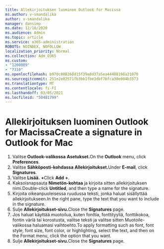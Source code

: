 ```yaml
---
title: Allekirjoituksen luominen Outlook for Macissa
ms.author: v-smandalika
author: v-smandalika
manager: dansimp
ms.date: 12/18/2020
ms.audience: Admin
ms.topic: article
ms.service: o365-administration
ROBOTS: NOINDEX, NOFOLLOW
localization_priority: Normal
ms.collection: Adm_O365
ms.custom:
- "1200009"
- "7310"
ms.openlocfilehash: b970c008268d15f39a8d37a5ea44488198a21070
ms.sourcegitcommit: 251e2e82571fb3bb1fbe3dbf7bfca30e004b3373
ms.translationtype: MT
ms.contentlocale: fi-FI
ms.lasthandoff: 03/05/2021
ms.locfileid: "50481799"
---
```

# <a name="create-a-signature-in-outlook-for-mac"></a><span data-ttu-id="819a1-102">Allekirjoituksen luominen Outlook for Macissa</span><span class="sxs-lookup"><span data-stu-id="819a1-102">Create a signature in Outlook for Mac</span></span>

1.  <span data-ttu-id="819a1-103">Valitse **Outlook-valikossa** **Asetukset.**</span><span class="sxs-lookup"><span data-stu-id="819a1-103">On the **Outlook** menu, click **Preferences**.</span></span>
2.  <span data-ttu-id="819a1-104">Valitse **Sähköposti-kohdassa** **Allekirjoitukset.**</span><span class="sxs-lookup"><span data-stu-id="819a1-104">Under **E-mail**, click **Signatures**.</span></span>
3.  <span data-ttu-id="819a1-105">Valitse **Lisää.** **+**</span><span class="sxs-lookup"><span data-stu-id="819a1-105">Click **Add** **+**.</span></span>
4.  <span data-ttu-id="819a1-106">Kaksoisnapsauta **Nimetön-kohtaa** ja kirjoita sitten allekirjoituksen nimi.</span><span class="sxs-lookup"><span data-stu-id="819a1-106">Double-click **Untitled**, and then type a name for the signature.</span></span>
5.  <span data-ttu-id="819a1-107">Kirjoita oikeanpuoleisessa ruudussa teksti, jonka haluat sisällyttää allekirjoitukseen.</span><span class="sxs-lookup"><span data-stu-id="819a1-107">In the right pane, type the text that you want to include in the signature.</span></span>
6.  <span data-ttu-id="819a1-108">Sulje **Allekirjoitukset-sivu.**</span><span class="sxs-lookup"><span data-stu-id="819a1-108">Close the **Signatures** page.</span></span>
7.  <span data-ttu-id="819a1-109">Jos haluat käyttää muotoilua, kuten fonttia, fonttityyliä, fonttikokoa, fontin väriä tai korostusta, valitse teksti ja valitse sitten Muotoile-valikossa haluamasi vaihtoehto.</span><span class="sxs-lookup"><span data-stu-id="819a1-109">To apply formatting such as font, font style, font size, font color, or highlighting, select the text, and then on the Format menu, click the option that you want.</span></span>
8.  <span data-ttu-id="819a1-110">Sulje **Allekirjoitukset-sivu.**</span><span class="sxs-lookup"><span data-stu-id="819a1-110">Close the **Signatures** page.</span></span>
